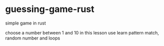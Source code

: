 # guessing-game-rust
simple game in rust

choose a number between 1 and 10
in this lesson use learn pattern match, random number and loops
